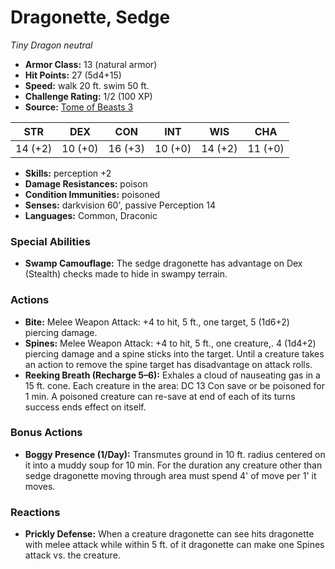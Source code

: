 # Dragonette, Sedge

*Tiny* *Dragon* *neutral*

- **Armor Class:** 13 (natural armor)
- **Hit Points:** 27 (5d4+15)
- **Speed:** walk 20 ft. swim 50 ft.
- **Challenge Rating:** 1/2 (100 XP)
- **Source:** [Tome of Beasts 3](https://koboldpress.com/kpstore/product/tome-of-beasts-2-for-5th-edition/)

| STR | DEX | CON | INT | WIS | CHA |
| --- | --- | --- | --- | --- | --- |
| 14 (+2) | 10 (+0) | 16 (+3) | 10 (+0) | 14 (+2) | 11 (+0) |

- **Skills:** perception +2
- **Damage Resistances:** poison
- **Condition Immunities:** poisoned
- **Senses:** darkvision 60', passive Perception 14
- **Languages:** Common, Draconic
### Special Abilities
- **Swamp Camouflage:** The sedge dragonette has advantage on Dex (Stealth) checks made to hide in swampy terrain.
### Actions
- **Bite:** Melee Weapon Attack: +4 to hit, 5 ft., one target, 5 (1d6+2) piercing damage.
- **Spines:** Melee Weapon Attack: +4 to hit, 5 ft., one creature,. 4 (1d4+2) piercing damage and a spine sticks into the target. Until a creature takes an action to remove the spine target has disadvantage on attack rolls.
- **Reeking Breath (Recharge 5–6):** Exhales a cloud of nauseating gas in a 15 ft. cone. Each creature in the area: DC 13 Con save or be poisoned for 1 min. A poisoned creature can re-save at end of each of its turns success ends effect on itself.
### Bonus Actions
- **Boggy Presence (1/Day):** Transmutes ground in 10 ft. radius centered on it into a muddy soup for 10 min. For the duration any creature other than sedge dragonette moving through area must spend 4' of move per 1' it moves.
### Reactions
- **Prickly Defense:** When a creature dragonette can see hits dragonette with melee attack while within 5 ft. of it dragonette can make one Spines attack vs. the creature.
